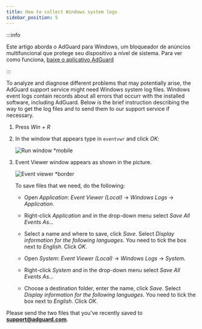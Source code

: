 ```yaml
---
title: How to collect Windows system logs
sidebar_position: 5
---
```


:::info

Este artigo aborda o AdGuard para Windows, um bloqueador de anúncios multifuncional que protege seu dispositivo a nível de sistema. Para ver como funciona, [baixe o aplicativo AdGuard](https://adguard.com/download.html?auto=true)

:::

To analyze and diagnose different problems that may potentially arise, the AdGuard support service might need Windows system log files. Windows event logs contain records about all errors that occurr with the installed software, including AdGuard. Below is the brief instruction describing the way to get the log files and to send them to our support service if necessary.

1. Press *Win + R*

1. In the window that appears type in `eventvwr` and click *OK*:

    ![Run window *mobile](https://cdn.adtidy.org/public/Adguard/kb/newscreenshots/En/eng_event_logs_1.png)

1. Event Viewer window appears as shown in the picture.

    ![Event viewer *border](https://cdn.adtidy.org/public/Adguard/kb/newscreenshots/En/eng_event_logs_2.png)

    To save files that we need, do the following:

    - Open *Application*: *Event Viewer (Local)* → *Windows Logs* → *Application*.

    - Right-click *Application* and in the drop-down menu select *Save All Events As...*

    - Select a name and where to save, click *Save*. Select *Display information for the following languages*. You need to tick the box next to *English*. Click *OK*.

    - Open *System*: *Event Viewer (Local)* → *Windows Logs* → *System*.

    - Right-click *System* and in the drop-down menu select *Save All Events As...*

    - Choose a destination folder, enter the name, click *Save*. Select *Display information for the following languages*. You need to tick the box next to *English*. Click *OK*.

Please send the two files that you've recently saved to **support@adguard.com**.
